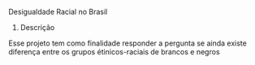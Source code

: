 Desigualdade Racial no Brasil

1. Descrição

Esse projeto tem como finalidade responder a pergunta se ainda existe diferença entre os grupos étinicos-raciais de brancos e negros

